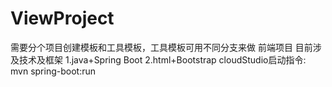 # ViewProject
需要分个项目创建模板和工具模板，工具模板可用不同分支来做
前端项目
目前涉及技术及框架
1.java+Spring Boot
2.html+Bootstrap
cloudStudio启动指令:
mvn spring-boot:run
